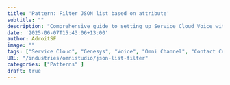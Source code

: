 ```yaml
---
title: 'Pattern: Filter JSON list based on attribute'
subtitle: ""
description: "Comprehensive guide to setting up Service Cloud Voice with Genesys Partner Telephony: implementation strategies, technical setup, and common challenges to avoid."
date: '2025-06-07T15:43:06+13:00'
author: AdroitSF
image: ""
tags: ["Service Cloud", "Genesys", "Voice", "Omni Channel", "Contact Center Integration", "Telephony Integration"]
URL: "/industries/omnistudio/json-list-filter"
categories: ["Patterns" ]
draft: true
---
```


